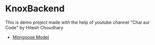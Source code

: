 # KnoxBackend

This is demo project made with the help of youtube channel "Chai aur Code" by Hitesh Choudhary

- [Mongoose Model](https://app.eraser.io/workspace/YtPqZ1VogxGy1jzIDkzj )
